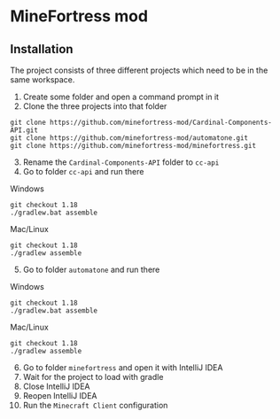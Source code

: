 # MineFortress mod
## Installation
The project consists of three different projects which need to be in the same workspace.
1. Create some folder and open a command prompt in it
2. Clone the three projects into that folder
```
git clone https://github.com/minefortress-mod/Cardinal-Components-API.git
git clone https://github.com/minefortress-mod/automatone.git
git clone https://github.com/minefortress-mod/minefortress.git
```
3. Rename the `Cardinal-Components-API` folder to `cc-api`
4. Go to folder `cc-api` and run there

Windows
```
git checkout 1.18
./gradlew.bat assemble
```
Mac/Linux
```
git checkout 1.18
./gradlew assemble
```
5. Go to folder `automatone` and run there

Windows
```
git checkout 1.18
./gradlew.bat assemble
```
Mac/Linux
```
git checkout 1.18
./gradlew assemble
```
6. Go to folder `minefortress` and open it with IntelliJ IDEA
7. Wait for the project to load with gradle
8. Close IntelliJ IDEA
9. Reopen IntelliJ IDEA
10. Run the `Minecraft Client` configuration
